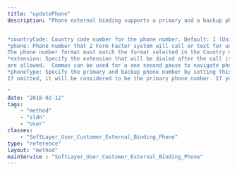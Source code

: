 ```yaml
---
title: "updatePhone"
description: "Phone external binding supports a primary and a backup phone number. You can use this method to update your phone number used for the phone authentication. You can provide an array of [SoftLayer_Container_User_Data_Phone](/reference/datatypes/SoftLayer_Container_User_Data_Phone) objects. You have to mark one as the primary phone number by setting 'phoneType' to 'PRIMARY'. 


*countryCode: Country code number for the phone number. Default: 1 (United States & Canada +1)
*phone: Phone number that 2 Form Factor system will call or text for user authentication.
The phone number format must match the format selected in the Country Code. 
*extension: Specify the extension that will be dialed after the call is answered. Digits, commas, *, and #
are allowed.  Commas can be used for a one second pause to navigate phone system menus. 
*phoneType: Specify the primary and backup phone number by setting this value to 'PRIMARY' or 'BACKUP'.
If omitted, it will be considered to be the primary phone number. If you are passing two Phone objects, you must specify the phone type of each phone number. 

"
date: "2018-02-12"
tags:
    - "method"
    - "sldn"
    - "User"
classes:
    - "SoftLayer_User_Customer_External_Binding_Phone"
type: "reference"
layout: "method"
mainService : "SoftLayer_User_Customer_External_Binding_Phone"
---
```

